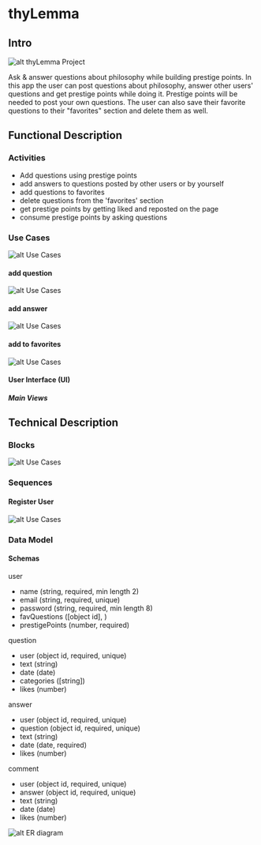 # thyLemma

## Intro

![alt thyLemma Project](https://media.giphy.com/media/8YsBY5lro8sko/giphy.gif)

Ask & answer questions about philosophy while building prestige points.
In this app the user can post questions about philosophy, answer other users' questions and get prestige points while doing it. Prestige points will be needed to post your own questions. The user can also save their favorite questions to their "favorites" section and delete them as well.

## Functional Description

### Activities

- Add questions using prestige points
- add answers to questions posted by other users or by yourself
- add questions to favorites 
- delete questions from the 'favorites' section
- get prestige points by getting liked and reposted on the page
- consume prestige points by asking questions


### Use Cases
![alt Use Cases](./images/useCases.png)

#### add question
![alt Use Cases](./images/addQuestionFlowChart.png)

#### add answer 
![alt Use Cases](./images/answerQuestionFlowChart.png)

#### add to favorites
![alt Use Cases](./images/addToFavoritesFlowChart.png)

#### User Interface (UI)
<!-- TODO finish wireframes and link to docs -->
##### Main Views


## Technical Description

### Blocks
![alt Use Cases](./images/blocks.jpg)

### Sequences

#### Register User

![alt Use Cases](./images/register-sequence.jpg)

### Data Model

#### Schemas

 user
- name (string, required, min length 2)
- email (string, required, unique)
- password (string, required, min length 8)
- favQuestions ([object id], )
- prestigePoints (number, required)

question
- user (object id, required, unique)
- text (string)
- date (date)
- categories ([string])
- likes (number)

answer
- user (object id, required, unique)
- question (object id, required, unique)
- text (string)
- date (date, required)
- likes (number)

comment
- user (object id, required, unique)
- answer (object id, required, unique)
- text (string)
- date (date)
- likes (number)

![alt ER diagram](./images/ERD.png)

<!-- TODO
ER diagram
Review with Ventu
Description
Link blocks
Link uses cases
List of functional description
Flows (post question, post comment, add favorites)
Wireframes
Review with ux/ui student -->
